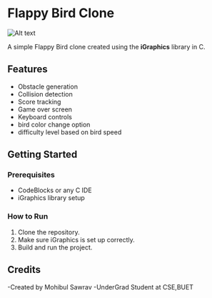 # Flappy Bird Clone
![Alt text](https://wallpapercave.com/wp/wp6956919.jpg)


A simple Flappy Bird clone created using the **iGraphics** library in C.

## Features
- Obstacle generation
- Collision detection
- Score tracking
- Game over screen
- Keyboard controls
- bird color change option
- difficulty level based on bird speed

## Getting Started

### Prerequisites
- CodeBlocks or any C IDE
- iGraphics library setup

### How to Run
1. Clone the repository.
2. Make sure iGraphics is set up correctly.
3. Build and run the project.

## Credits
-Created by Mohibul Sawrav
-UnderGrad Student at CSE,BUET
